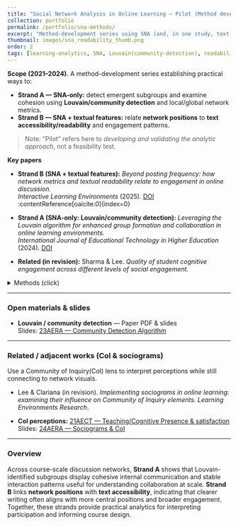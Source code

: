 ```yaml
---
title: "Social Network Analysis in Online Learning — Pilot (Method development) (2021-2024)"
collection: portfolio
permalink: /portfolio/sna-methods/
excerpt: "Method-development series using SNA (and, in one study, text features) to analyze interaction and engagement in online discussion."
thumbnail: images/sna_readability_thumb.png
order: 2
tags: [learning-analytics, SNA, Louvain(community-detection), readability]
---
```




**Scope (2021–2024).** A method-development series establishing practical ways to:
- **Strand A — SNA-only:** detect emergent subgroups and examine cohesion using **Louvain/community detection** and local/global network metrics.
- **Strand B — SNA + textual features:** relate **network positions** to **text accessibility/readability** and engagement patterns.

> Note: “Pilot” refers here to *developing and validating the analytic approach*, not a feasibility test.

**Key papers**
- **Strand B (SNA + textual features):** *Beyond posting frequency: how network metrics and textual readability relate to engagement in online discussion.*  
  *Interactive Learning Environments* (2025). [DOI](http://dx.doi.org/10.1080/10494820.2025.2550035)  :contentReference[oaicite:0]{index=0}
- **Strand A (SNA-only: Louvain/community detection):** *Leveraging the Louvain algorithm for enhanced group formation and collaboration in online learning environments.*  
  *International Journal of Educational Technology in Higher Education* (2024). [DOI](https://doi.org/10.1186/s41239-024-00495-w)
  
- **Related (in revision):** Sharma & Lee. *Quality of student cognitive engagement across different levels of social engagement.*

<details><summary>Methods (click)</summary>
**Global & local SNA:** density, centralization, clustering; community detection via **Louvain**; local cohesion (within-group density, triangles, clustering).  
**Text features (Strand B only):** readability indices (Flesch, FKGL, Gunning Fog, SMOG).  
**Role:** design, analysis, writing.
</details>

---

### Open materials & slides
- **Louvain / community detection** — Paper PDF & slides  
  Slides: [23AERA — Community Detection Algorithm](https://mlee010.github.io/MinkyungLee/files/AERA23_Louvain.pdf)

---

### Related / adjacent works (CoI & sociograms)
Use a Community of Inquiry(CoI) lens to interpret perceptions while still connecting to network visuals.

- Lee & Clariana (in revision). *Implementing sociograms in online learning: examining their influence on Community of Inquiry elements.* *Learning Environments Research*.  
  
- **CoI perceptions:** [21AECT — Teaching/Cognitive Presence & satisfaction](https://mlee010.github.io/MinkyungLee/files/21Perception.pdf)
Slides: [24AERA — Sociograms & CoI](https://mlee010.github.io/MinkyungLee/files/AERA24Sociogram.pdf)
---

### Overview
Across course-scale discussion networks, **Strand A** shows that Louvain-identified subgroups display cohesive internal communication and stable interaction patterns useful for understanding collaboration at scale. **Strand B** links **network positions** with **text accessibility**, indicating that clearer writing often aligns with more central positions and broader engagement. Together, these strands provide practical analytics for interpreting participation and informing course design.





